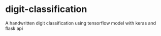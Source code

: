 # digit-classification
A handwritten digit classification using tensorflow model with keras and flask api
